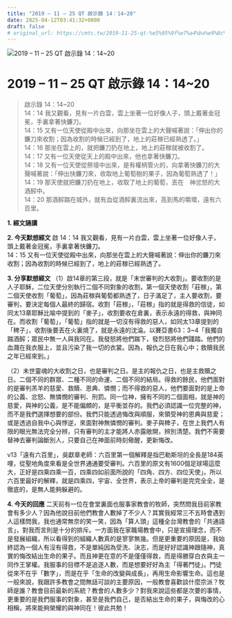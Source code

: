 ```yaml
---
title: "2019 – 11 – 25 QT 啟示錄 14：14~20"
date: 2025-04-12T03:41:32+0800
draft: false
# original_url: https://cmtc.tw/2019-11-25-qt-%e5%95%9f%e7%a4%ba%e9%8c%84-14%ef%bc%9a1420
---
```


![2019 – 11 – 25 QT 啟示錄 14：14\~20](/images/qt.jpg   "2019 – 11 – 25 QT 啟示錄 14：14\~20")

# 2019 – 11 – 25 QT 啟示錄 14：14\~20

> 啟示錄 14：14\~20  
> 14：14 我又觀看，見有一片白雲，雲上坐著一位好像人子，頭上戴著金冠冕，手裏拿著快鐮刀。  
> 14：15 又有一位天使從殿中出來，向那坐在雲上的大聲喊著說：「伸出你的鐮刀來收割；因為收割的時候已經到了，地上的莊稼已經熟透了。」  
> 14：16 那坐在雲上的，就把鐮刀扔在地上，地上的莊稼就被收割了。  
> 14：17 又有一位天使從天上的殿中出來，他也拿著快鐮刀。  
> 14：18 又有一位天使從祭壇中出來，是有權柄管火的，向拿著快鐮刀的大聲喊著說：「伸出快鐮刀來，收取地上葡萄樹的果子，因為葡萄熟透了！」  
> 14：19 那天使就把鐮刀扔在地上，收取了地上的葡萄，丟在　神忿怒的大酒醡中。  
> 14：20 那酒醡踹在城外，就有血從酒醡裏流出來，高到馬的嚼環，遠有六百里。

**1. 經文誦讀**

**2.  今天默想經文**
啟 14：14 我又觀看，見有一片白雲，雲上坐著一位好像人子，頭上戴著金冠冕，手裏拿著快鐮刀。  
14：15 又有一位天使從殿中出來，向那坐在雲上的大聲喊著說：伸出你的鐮刀來收割；因為收割的時候已經到了，地上的莊稼已經熟透了。

**3. 分享默想經文**
（1）啟14章的第三段，就是「末世審判的大收割」。要收割的是人子耶穌，二位天使分別執行二個不同對象的收割，第一個天使收割「莊稼」，第二個天使收割「葡萄」，因為莊稼與葡萄都熟透了，日子滿足了，主人要收割，要審判，要決定每個人最終的歸宿。收割「莊稼」，「莊稼」指的就是得救的信徒，如同太13章耶穌比喻中提到的「麥子」，收割要收在倉裏，表示永遠的得救，與神同在。而收割「葡萄」，「葡萄」指的就是一切沒有得救的惡人，如同太13章提到的「稗子」，收割後要丟在火裏燒了，就是永遠的沈淪。以賽亞書63：3\~4「我獨自踹酒醡；眾民中無一人與我同在。我發怒將他們踹下，發烈怒將他們踐踏。他們的血濺在我衣服上，並且污染了我一切的衣裳。因為，報仇之日在我心中；救贖我民之年已經來到。」

（2）未世靈魂的大收割之日，也是審判之日。是主的報仇之日，也是主救贖之日。二個不同的群眾、二種不同的命運、二個不同的結局。得救的餘民，他們面對的是審判羔羊的慈愛、救贖、恩典、憐憫；而不得救的惡人，他們要面對的是上帝的公義、忿怒、無憐憫的審判、刑罰。同一位神，擁有不同的二個面相，就是神的慈愛，與神的公義，是不能偏頗的，是平衡並存的。我們必須認識一位完整的神，而不是我們選擇想要的部份。我們只能透過悔改與順服，來領受神的恩典與慈愛；或是透過自我中心與悖逆，來面對神無憐憫的審判。麥子與稗子，在世上我們人有限的眼光無法完全分辨，只有審判的主才能將人赤露敞開，辨別清楚。我們不需要替神去審判論斷別人，只要自己在神面前時刻儆醒，更新悔改。

v13「遠有六百里」，吳獻章老師：六百里第一個解釋是指巴勒斯坦的全長是184英哩，從聖地角度來看是全世界通通要受審判。六百里的原文有1600個足球場這麼大，正好是四乘四乘一百，四乘四如前面所說的「四角、四方、四位天使」。所以六百里最好的解釋，就是四乘四，宇宙、全世界，表示上帝的審判是完完全全，是徹底的，是無人能夠躲避的。

**4. 今天的回應**
二天前有一位在會堂裏面也服事家教會的牧師，突然問我目前家教會有多少人？因為他說目前他們教會人數掉了不少人？其實我經常三不五時會遇到人這樣問我，我也通常無奈的笑一笑，因為「算人頭」這種全台灣教會的「共通語言」，對我而言則是十分的排斥。一方面我在家職場教會中，只是宣揚理念，而不是發展組織，所以看得到的組織人數真的是寥寥無幾。但是更重要的原因是，我始終認為一個人有沒有得救，不是單純因為受洗、決志，而是好好認識神跟隨神，真實的悔改結出生命的果子。而且神更在意的不是僅僅得救，而是得勝穿白衣與主一同作王掌權。我服事的目標不是追逐人數，而是想要好好為主「得著門徒」。門徒從來不在乎「數字」，而是在乎「生命的改變與成長」，再用生命影響生命。這也是一般來說，我跟許多教會之間無話可談的主要原因，一般教會喜歡談什麼宗派？牧師是誰？教會目前最新的系統？教會的人數多少？對我來說這些都是次要的事情，更重要的是我們服事的對象，甚至是我們自己，是否結出生命的果子，與悔改的心相稱，將來能夠榮耀的與神同在！彼此共勉！
